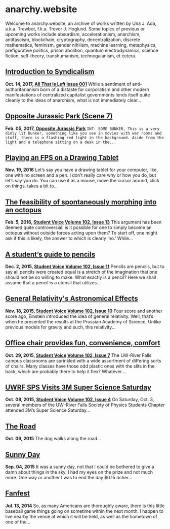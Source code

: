 # anarchy.website

Welcome to anarchy.website, an archive of works written by Una J. Ada, a.k.a.
Trewbot, f.k.a. Trevor J. Hoglund. Some topics of previous or upcoming works
include absurdism, accelerationism, anarchism, antifascism, blockchain,
cryptography, decentralization, discrete mathematics, feminism, gender nihilism,
machine learning, metaphysics, prefigurative politics, prison abolition, quantum
electrodynamics, science fiction, self-theory, transhumanism, technogaianism, et
cetera.


## [Introduction to Syndicalism](https://anarchy.website/2017/10/14/syndicalism)

**Oct. 14, 2017, [All That Is Left](https://atil.xyz) [Issue
001](https://atil.xyz/issue/001)**
While a sentiment of anti-authoritarianism born of a distaste for corporatism
and other modern manifestations of centralized capitalist governments lends
itself quite cleanly to the ideas of anarchism, what is not immediately clear...

## [Opposite Jurassic Park (Scene 7)](https://anarchy.website/2017/02/05/opj-scene-7)

**Feb. 05, 2017, [Opposite Jurassic
Park](https://www.docdroid.net/tm2dnu4/opposite-jurassic-park.pdf)**
`INT: SOME BUNKER, This is a very dimly lit bunker, something like you see in
movies with war rooms and stuff, there is a flashing red light in the
background. Aside from the light and a telephone sitting on a desk in the...`

## [Playing an FPS on a Drawing Tablet](https://anarchy.website/2016/11/19/fps-drawing-tablet)

**Nov. 19, 2016**
Let’s say you have a drawing tablet for your computer, like, one with no screen
and a pen. I don’t really care why or how you do, but let’s say you do. You can
use it as a mouse, move the cursor around, click on things, takes a bit to...


## [The feasibility of spontaneously morphing into an octopus](https://anarchy.website/2016/02/05/octopodes)

**Feb. 5, 2016, [Student Voice](http://uwrfvoice.com) [Volume 102, Issue
13](http://uwrfvoice.com/pdf/160205studentvoice.pdf)**
This argument has been deemed quite controversial: is it possible for one to
simply become an octopus without outside forces acting upon them? To start off,
one might ask if this is likely, the answer to which is clearly ‘no.’ While...


## [A student’s guide to pencils](https://anarchy.website/2015/12/02/pencils)

**Dec. 2, 2015, [Student Voice](http://uwrfvoice.com) [Volume 102, Issue
11](http://uwrfvoice.com/pdf/151204studentvoice.pdf)**
Pencils are pencils, but to say all pencils were created equal is a stretch of
the imagination that one should not be so willing to make. What exactly is a
pencil? Here we shall assume that a pencil is a utensil that utilizes...


## [General Relativity's Astronomical Effects](https://anarchy.website/2015/11/18/einstein)

**Nov. 18, 2015, [Student Voice](http://uwrfvoice.com) [Volume 102, Issue
10](http://uwrfvoice.com/pdf/151120studentvoice.pdf)**
Four score and another score ago, Einstein introduced the idea of general
relativity. Well, that’s when he presented the results at the Prussian Academy
of Science. Unlike previous models for gravity and such, this relativity...


## [Office chair provides fun, convenience, comfort](https://anarchy.website/2015/10/29/chair)

**Oct. 29, 2015, [Student Voice](http://uwrfvoice.com) [Volume 102, Issue
7](http://uwrfvoice.com/pdf/151030studentvoice.pdf)**
The UW-River Falls campus classrooms are sprinkled with a wide assortment of
differing sorts of chairs. Many classes have those odd plastic ones with the
slits in the back, which are probably there to help it flex? Whatever....


## [UWRF SPS Visits 3M Super Science Saturday](https://anarchy.website/2015/10/08/sps-at-3m)

**Oct. 08, 2015, [Student Voice](http://uwrfvoice.com) [Volume 102, Issue
4](http://uwrfvoice.com/pdf/151009studentvoice.pdf)**
On Saturday, Oct. 3, several members of the UW–River Falls Society of Physics
Students Chapter attended 3M’s Super Science Saturday...


## [The Road](https://anarchy.website/2015/10/06/the-road)

**Oct. 06, 2015**
The dog walks along the road...


## [Sunny Day](https://anarchy.website/2015/09/04/sunny-day)

**Sep. 04, 2015**
It was a sunny day, not that I could be bothered to give a damn about things in
the sky. I had my eyes on the prize and not much more. One way or another I was
to end the day $0.15 richer...


## [Fanfest](https://anarchy.website/2014/07/13/fanfest)

**Jul. 13, 2014**
So, as many Americans are thoroughly aware, there is this little baseball game
things going on sometime within the next month. I happen to live nearby the
venue at which it will be held, as well as the hometown of one of the...
